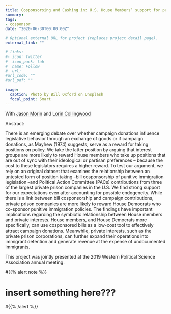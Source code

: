 ```yaml
---
title: Cosponsorsing and Cashing in: U.S. House Members’ support for punitive immigration policy and financial payoffs from the private prison industry
summary: 
tags:
- cosponsor
date: "2020-06-30T00:00:00Z"

# Optional external URL for project (replaces project detail page).
external_link: ""

# links:
#- icon: twitter
#  icon_pack: fab
#  name: Follow
#  url: 
#url_code: ""
#url_pdf: ""

image:
  caption: Photo by Bill Oxford on Unsplash
  focal_point: Smart
---
```

With [Jason Morin]() and [Lorin Collingwood]() 

Abstract: 

There is an emerging debate over whether campaign donations influence legislative behavior through an
exchange of goods or if campaign donations, as Mayhew (1974) suggests, serve as a reward for taking
positions on policy. We take the latter position by arguing that interest groups are more likely to reward
House members who take up positions that are out of sync with their ideological or partisan preferences –
because the cost to these legislators requires a higher reward. To test our argument, we rely on an original
dataset that examines the relationship between an untested form of position taking –bill cosponsorship
of punitive immigration legislation –and Political Action Committee (PACs) contributions from three of
the largest private prison companies in the U.S. We find strong support for our expectations even after
accounting for possible endogeneity. While there is a link between bill cosponsorship and campaign contributions, private prison companies are more likely to reward House Democrats who co-sponsor punitive
immigration policies. The findings have important implications regarding the symbiotic relationship between
House members and private interests. House members, and House Democrats more specifically, can use cosponsored bills as a low-cost tool to effectively attract campaign donations. Meanwhile, private
interests, such as the private prison corporations, can further expand their operations into immigrant
detention and generate revenue at the expense of undocumented immigrants. 

This project was jointly presented at the 2019 Western Political Science Association annual meeting. 

#{{% alert note %}}
# insert something here???
#{{% /alert %}}